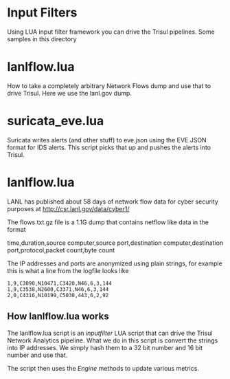 Input Filters 
=============

Using LUA input filter framework you can drive the Trisul pipelines. 
Some samples in this directory

# lanlflow.lua 
How to take a completely arbitrary Network Flows dump and use that to drive Trisul. Here we
use the lanl.gov dump. 

# suricata_eve.lua
Suricata writes alerts (and other stuff) to eve.json using the EVE JSON format for IDS alerts.
This script picks that up and pushes the alerts into Trisul.





lanlflow.lua 
===============


LANL has published about 58 days of network flow data for cyber security purposes at
http://csr.lanl.gov/data/cyber1/

The flows.txt.gz file is a 1.1G dump that contains netflow like data in the format

time,duration,source computer,source port,destination computer,destination port,protocol,packet count,byte count

The IP addresses and ports are anonymized using plain strings, for example this is what a line from the logfile looks like 

````
1,9,C3090,N10471,C3420,N46,6,3,144
1,9,C3538,N2600,C3371,N46,6,3,144
2,0,C4316,N10199,C5030,443,6,2,92
````


How lanlflow.lua works
----------------------
The lanlflow.lua script is an *inputfilter* LUA script that can drive the Trisul Network Analytics pipeline. 
What we do in this script is convert the strings into IP addresses. We simply hash them to a 32 bit number and 16 bit number and use that. 

The script then uses the _Engine_ methods to update various metrics.





